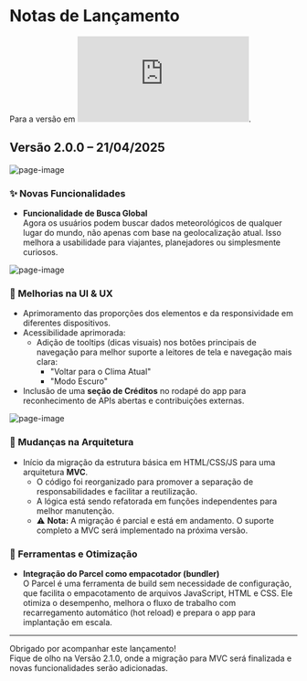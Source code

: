 # Notas de Lançamento

Para a versão em ![Inglês](https://github.com/StormJose/Omnifood-Project/blob/main/docs/release-notes-en.md).

## Versão 2.0.0 – 21/04/2025

![page-image](https://github.com/StormJose/Omnifood-Project/blob/main/docs/img/main-weatherly-screenshot.PNG?raw=true)


### ✨ Novas Funcionalidades
- **Funcionalidade de Busca Global**  
  Agora os usuários podem buscar dados meteorológicos de qualquer lugar do mundo, não apenas com base na geolocalização atual. Isso melhora a usabilidade para viajantes, planejadores ou simplesmente curiosos.

![page-image](https://github.com/StormJose/Omnifood-Project/blob/main/docs/img/search-weatherly-screenshot.PNG?raw=true)

### 🎨 Melhorias na UI & UX
- Aprimoramento das proporções dos elementos e da responsividade em diferentes dispositivos.
- Acessibilidade aprimorada:
  - Adição de tooltips (dicas visuais) nos botões principais de navegação para melhor suporte a leitores de tela e navegação mais clara:
    - "Voltar para o Clima Atual"
    - "Modo Escuro"
- Inclusão de uma **seção de Créditos** no rodapé do app para reconhecimento de APIs abertas e contribuições externas.


![page-image](https://github.com/StormJose/Omnifood-Project/blob/main/docs/img/tooltip-weatherly-screenshot.PNG?raw=true)



### 🧠 Mudanças na Arquitetura
- Início da migração da estrutura básica em HTML/CSS/JS para uma arquitetura **MVC**.
  - O código foi reorganizado para promover a separação de responsabilidades e facilitar a reutilização.
  - A lógica está sendo refatorada em funções independentes para melhor manutenção.
  - ⚠️ **Nota:** A migração é parcial e está em andamento. O suporte completo a MVC será implementado na próxima versão.

### 🚀 Ferramentas e Otimização
- **Integração do Parcel como empacotador (bundler)**  
  O Parcel é uma ferramenta de build sem necessidade de configuração, que facilita o empacotamento de arquivos JavaScript, HTML e CSS. Ele otimiza o desempenho, melhora o fluxo de trabalho com recarregamento automático (hot reload) e prepara o app para implantação em escala.

---

Obrigado por acompanhar este lançamento!  
Fique de olho na Versão 2.1.0, onde a migração para MVC será finalizada e novas funcionalidades serão adicionadas.

